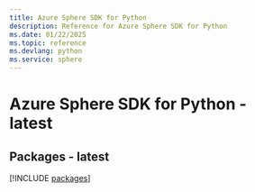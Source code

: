 ```yaml
---
title: Azure Sphere SDK for Python
description: Reference for Azure Sphere SDK for Python
ms.date: 01/22/2025
ms.topic: reference
ms.devlang: python
ms.service: sphere
---
```

# Azure Sphere SDK for Python - latest
## Packages - latest
[!INCLUDE [packages](sphere-index.md)]